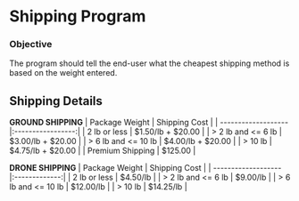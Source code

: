 # Shipping Program

### Objective

The program should tell the end-user what the cheapest shipping method is based on the weight entered.

## Shipping Details

**GROUND SHIPPING**
| Package Weight      | Shipping Cost     |
| ------------------- |:-----------------:|
| 2 lb or less        | $1.50/lb + $20.00 |
| > 2 lb and <= 6 lb  | $3.00/lb + $20.00 |
| > 6 lb and <= 10 lb | $4.00/lb + $20.00 |
| > 10 lb             | $4.75/lb + $20.00 |
| Premium Shipping    | $125.00           |

**DRONE SHIPPING**
| Package Weight      | Shipping Cost |
| ------------------- |:-------------:|
| 2 lb or less        | $4.50/lb      |
| > 2 lb and <= 6 lb  | $9.00/lb      |
| > 6 lb and <= 10 lb | $12.00/lb     |
| > 10 lb             | $14.25/lb     |
